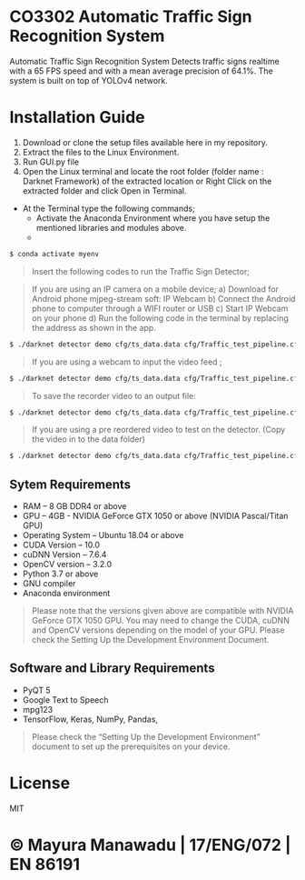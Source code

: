 # CO3302 Automatic Traffic Sign Recognition System

Automatic Traffic Sign Recognition System Detects traffic signs realtime with a 65 FPS speed and with a mean average precision of 64.1%. The system is built on top of YOLOv4 network.

# Installation Guide

1.	Download or clone the setup files available here in my repository.
2.	Extract the files to the Linux Environment.
3.	Run GUI.py file
4.	Open the Linux terminal and locate the root folder (folder name : Darknet Framework) of the extracted location or Right Click on the extracted folder and click Open in Terminal.
-	At the Terminal type the following commands;
    -	Activate the Anaconda Environment where you have setup the mentioned libraries and modules above.
    -	
```sh
$ conda activate myenv
```

> Insert the following codes to run the Traffic Sign Detector;

> If you are using an IP camera on a mobile device;
        a)	Download for Android phone mjpeg-stream soft: IP Webcam
        b)	Connect the Android phone to computer through a WIFI router or USB
        c)	 Start IP Webcam on your phone
        d)	Run the following code in the terminal by replacing the address as shown in the app.

```sh
$ ./darknet detector demo cfg/ts_data.data cfg/Traffic_test_pipeline.cfg weights/TrafficSigns.weights http://192.168.0.80:8080/video?dummy=param.mjpg -i 0
```
>  If you are using a webcam to input the video feed ;

```sh
$ ./darknet detector demo cfg/ts_data.data cfg/Traffic_test_pipeline.cfg weights/TrafficSigns.weights -c 0
```
> To save the recorder video to an output file:

```sh
$ ./darknet detector demo cfg/ts_data.data cfg/Traffic_test_pipeline.cfg weights/TrafficSigns.weights inputVIdeoName.mp4 -out_filename result.avi
```

> If you are using a pre reordered video to test on the detector. (Copy the video in to the data folder)

```sh
$ ./darknet detector demo cfg/ts_data.data cfg/Traffic_test_pipeline.cfg weights/TrafficSigns.weights data/ inputVIdeoName.mp4
```

## Sytem Requirements
- RAM 				– 8 GB DDR4 or above
- GPU 				– 4GB - NVIDIA GeForce GTX 1050 or above (NVIDIA Pascal/Titan GPU)
- Operating System		– Ubuntu 18.04 or above
- CUDA Version 			– 10.0
- cuDNN Version 		– 7.6.4
- OpenCV version		–  3.2.0
- Python 3.7 or above
- GNU compiler
- Anaconda environment

>Please note that the versions given above are compatible with NVIDIA GeForce GTX 1050 GPU. You may need to change the CUDA, cuDNN and OpenCV versions depending on the model of your GPU. Please check the Setting Up the Development Environment Document. 

## Software and Library Requirements

- PyQT 5
- Google Text to Speech
- mpg123
- TensorFlow, Keras, NumPy, Pandas,

> Please check the “Setting Up the Development Environment” document to set up the prerequisites on your device. 

# License

MIT

 # © Mayura Manawadu | 17/ENG/072 | EN 86191

